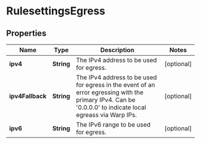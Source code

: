# RulesettingsEgress

## Properties
Name | Type | Description | Notes
------------ | ------------- | ------------- | -------------
**ipv4** | **String** | The IPv4 address to be used for egress. |  [optional]
**ipv4Fallback** | **String** | The IPv4 address to be used for egress in the event of an error egressing with the primary IPv4. Can be &#x27;0.0.0.0&#x27; to indicate local egreass via Warp IPs. |  [optional]
**ipv6** | **String** | The IPv6 range to be used for egress. |  [optional]
